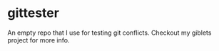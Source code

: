 # gittester
An empty repo that I use for testing git conflicts. Checkout my giblets project for more info.

